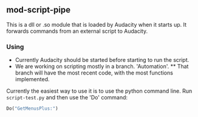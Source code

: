 ## mod-script-pipe

This is a dll or .so module that is loaded by Audacity when it starts up.  It forwards commands from an external script to Audacity.

### Using

* Currently Audacity should be started before starting to run the script.
* We are working on scripting mostly in a branch.  'Automation'.
** That branch will have the most recent code, with the most functions implemented.

Currently the easiest way to use it is to use the python command line.  Run ```script-test.py``` and then use the 'Do' command:

```python
Do("GetMenusPlus:")

```




  